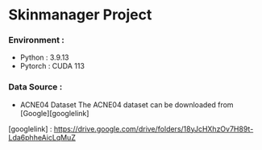 # Skinmanager Project

### Environment : 
- Python : 3.9.13
- Pytorch : CUDA 113

### Data Source :
- ACNE04 Dataset
The ACNE04 dataset can be downloaded from [Google][googlelink]

[googlelink] : https://drive.google.com/drive/folders/18yJcHXhzOv7H89t-Lda6phheAicLqMuZ
